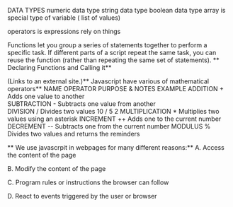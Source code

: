 DATA TYPES
numeric data type
string data type
boolean data type
array is special type of variable ( list of values)

operators is expressions rely on things


Functions let you group a series of statements together to perform a specific task. If different parts of a script repeat the same task, you can reuse the function (rather than repeating the same set of statements).
** Declaring Functions and Calling it**

 (Links to an external site.)** Javascript have various of mathematical operators**
NAME	OPERATOR	PURPOSE & NOTES	EXAMPLE	
ADDITION	+	Adds one value to another	
SUBTRACTION	-	Subtracts one value from another	
DIVISION	/	Divides two values	10 / 5	2
MULTIPLICATION	*	Multiplies two values using an asterisk	
INCREMENT	++	Adds one to the current number	
DECREMENT	--	Subtracts one from the current number
MODULUS	%	Divides two values and returns the reminders	


** We use javascrpit in webpages for many different reasons:**
A. Access the content of the page

B. Modify the content of the page

C. Program rules or instructions the browser can follow

D. React to events triggered by the user or browser

